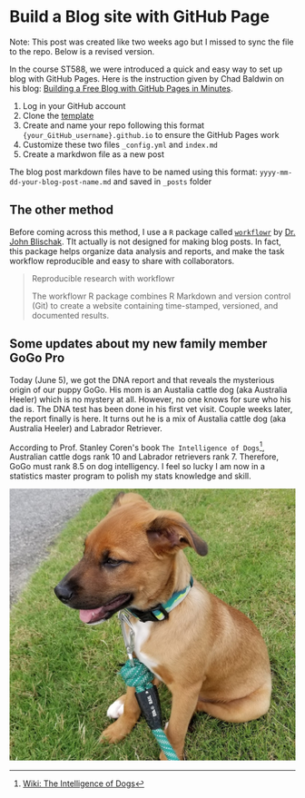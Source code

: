 # Build a Blog site with GitHub Page
 
 Note: This post was created like two weeks ago but I missed to sync the file to the repo. Below is a revised version.
 
In the course ST588, we were introduced a quick and easy way to set up blog with GitHub Pages. Here is the instruction given by Chad Baldwin on his blog: [Building a Free Blog with GitHub Pages in Minutes](https://chadbaldwin.net/2021/03/14/how-to-build-a-sql-blog.html).
 
 1. Log in your GitHub account
 2. Clone the [template](https://github.com/chadbaldwin/simple-blog-bootstrap/generate)
 3. Create and name your repo following this format `{your_GitHub_username}.github.io` to ensure the GitHub Pages work
 4. Customize these two files `_config.yml` and `index.md`
 5. Create a markdwon file as a new post 

The blog post markdown files have to be named using this format: `yyyy-mm-dd-your-blog-post-name.md` and saved in `_posts` folder

## The other method
Before coming across this method, I use a `R` package called [`workflowr`](https://github.com/workflowr/workflowr) by [Dr. John Blischak](https://jdblischak.com/workflowr.html). TIt actually is not designed for making blog posts. In fact, this package helps organize data analysis and reports, and make the task workflow reproducible and easy to share with collaborators.
> Reproducible research with workflowr
>
> The workflowr R package combines R Markdown and version control (Git) to create a website containing time-stamped, versioned, and documented results.

## Some updates about my new family member GoGo Pro
Today (June 5), we got the DNA report and that reveals the mysterious origin of our puppy GoGo. His mom is an Austalia cattle dog (aka Australia Heeler) which is no mystery at all. However, no one knows for sure who his dad is. The DNA test has been done in his first vet visit. Couple weeks later, the report finally is here. It turns out he is a mix of Austalia cattle dog (aka Australia Heeler) and Labrador Retriever.

According to Prof. Stanley Coren's book `The Intelligence of Dogs`[^1], Australian cattle dogs rank 10 and Labrador retrievers rank 7. Therefore, GoGo must rank 8.5 on dog intelligency. I feel so lucky I am now in a statistics master program to polish my stats knowledge and skill.

[^1]: [Wiki: The Intelligence of Dogs](https://en.wikipedia.org/wiki/The_Intelligence_of_Dogs)

![](../images/GoGo-Sit.jpg)

